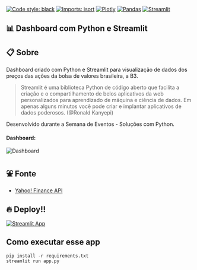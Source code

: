 [![Code style: black](https://img.shields.io/badge/code%20style-black-000000.svg)](https://github.com/psf/black)
[![Imports: isort](https://img.shields.io/badge/%20imports-isort-%231674b1?style=flat&labelColor=ef8336)](https://pycqa.github.io/isort/)
[![Plotly](https://img.shields.io/badge/plotly-5.18.0-green--ligth)](https://pypi.org/project/plotly/)
[![Pandas](https://img.shields.io/badge/pandas--datareader-0.10.0-blue)](https://pypi.python.org/pypi/pandas-datareader/)
[![Streamlit](https://img.shields.io/badge/streamlit-1.29.0-%23ff4b4c)](https://pypi.org/project/streamlit/)

## 📊 Dashboard com Python e Streamlit

## 📋 Sobre

Dashboard criado com Python e Streamlit para visualização de dados dos preços das ações da bolsa de valores brasileira, a B3.

> Streamlit é uma biblioteca Python de código aberto que facilita a criação e o compartilhamento de belos aplicativos da web personalizados para aprendizado de máquina e ciência de dados. Em apenas alguns minutos você pode criar e implantar aplicativos de dados poderosos. (@Ronald Kanyepi)

Desenvolvido durante a Semana de Eventos - Soluções com Python.

#### Dashboard:
![Dashboard](image.png "Análise Econômica Dashboard")

## ⛲ Fonte

- [Yahoo! Finance API](https://pypi.org/project/yfinance/)

## 🔥 Deploy!!

[![Streamlit App](https://static.streamlit.io/badges/streamlit_badge_black_white.svg)](https://rafaael1-streamlit-demo-dashboard-ticket-acoes-b3-app-mbs47c.streamlit.app/)

## Como executar esse app
```
pip install -r requirements.txt
streamlit run app.py
```
